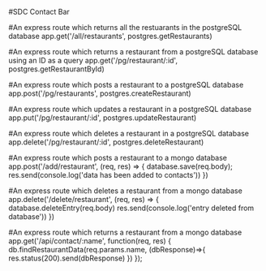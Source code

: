 #SDC Contact Bar 


#An express route which returns all the restuarants in the postgreSQL database 
app.get('/all/restaurants', postgres.getRestaurants) 

#An express route which returns a restaurant from a postgreSQL database using an ID as a query
app.get('/pg/restaurant/:id', postgres.getRestaurantById)

#An express route which posts a restaurant to a postgreSQL database
app.post('/pg/restaurants', postgres.createRestaurant)

#An express route which updates a restaurant in a postgreSQL database
app.put('/pg/restaurant/:id', postgres.updateRestaurant)

#An express route which deletes a restaurant in a postgreSQL database
app.delete('/pg/restaurant/:id', postgres.deleteRestaurant)


#An express route which posts a restaurant to a mongo database
app.post('/add/restaurant', (req, res) => {
  database.save(req.body);
  res.send(console.log('data has been added to contacts'))
})

#An express route which deletes a restaurant from a mongo database
app.delete('/delete/restaurant', (req, res) => {
  database.deleteEntry(req.body)
  res.send(console.log('entry deleted from database'))
})

#An express route which returns a restaurant from a mongo database
app.get('/api/contact/:name', function(req, res) {
    db.findRestaurantData(req.params.name, (dbResponse)=>{
      res.status(200).send(dbResponse)
    })
});
